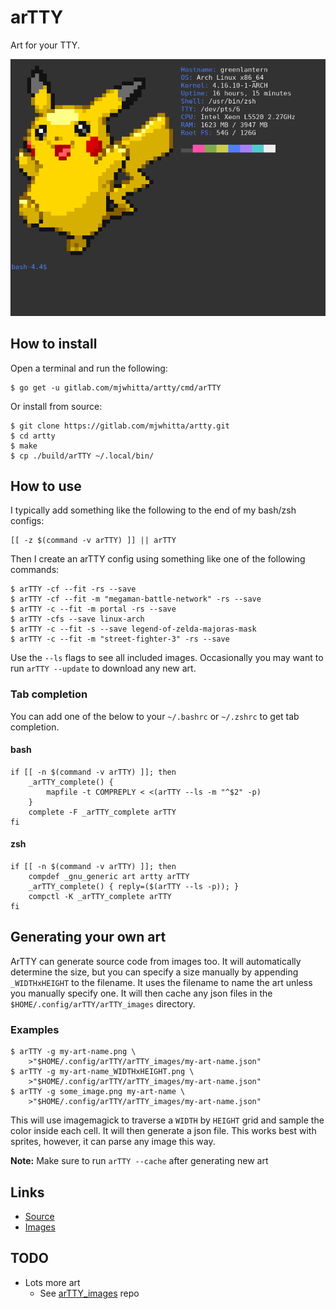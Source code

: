 # arTTY

Art for your TTY.

![Screenshot](imgs/screenshot.png)

## How to install

Open a terminal and run the following:

```
$ go get -u gitlab.com/mjwhitta/artty/cmd/arTTY
```

Or install from source:

```
$ git clone https://gitlab.com/mjwhitta/artty.git
$ cd artty
$ make
$ cp ./build/arTTY ~/.local/bin/
```

## How to use

I typically add something like the following to the end of my bash/zsh
configs:

```
[[ -z $(command -v arTTY) ]] || arTTY
```

Then I create an arTTY config using something like one of the
following commands:

```
$ arTTY -cf --fit -rs --save
$ arTTY -cf --fit -m "megaman-battle-network" -rs --save
$ arTTY -c --fit -m portal -rs --save
$ arTTY -cfs --save linux-arch
$ arTTY -c --fit -s --save legend-of-zelda-majoras-mask
$ arTTY -c --fit -m "street-fighter-3" -rs --save
```

Use the `--ls` flags to see all included images. Occasionally you may
want to run `arTTY --update` to download any new art.

### Tab completion

You can add one of the below to your `~/.bashrc` or `~/.zshrc` to get
tab completion.

#### bash

```
if [[ -n $(command -v arTTY) ]]; then
    _arTTY_complete() {
        mapfile -t COMPREPLY < <(arTTY --ls -m "^$2" -p)
    }
    complete -F _arTTY_complete arTTY
fi
```

#### zsh

```
if [[ -n $(command -v arTTY) ]]; then
    compdef _gnu_generic art artty arTTY
    _arTTY_complete() { reply=($(arTTY --ls -p)); }
    compctl -K _arTTY_complete arTTY
fi
```

## Generating your own art

ArTTY can generate source code from images too. It will automatically
determine the size, but you can specify a size manually by appending
`_WIDTHxHEIGHT` to the filename. It uses the filename to name the art
unless you manually specify one. It will then cache any json files in
the `$HOME/.config/arTTY/arTTY_images` directory.

### Examples

```
$ arTTY -g my-art-name.png \
    >"$HOME/.config/arTTY/arTTY_images/my-art-name.json"
$ arTTY -g my-art-name_WIDTHxHEIGHT.png \
    >"$HOME/.config/arTTY/arTTY_images/my-art-name.json"
$ arTTY -g some_image.png my-art-name \
    >"$HOME/.config/arTTY/arTTY_images/my-art-name.json"
```

This will use imagemagick to traverse a `WIDTH` by `HEIGHT` grid and
sample the color inside each cell. It will then generate a json file.
This works best with sprites, however, it can parse any image this
way.

**Note:** Make sure to run `arTTY --cache` after generating new art

## Links

- [Source](https://gitlab.com/mjwhitta/arTTY)
- [Images](https://gitlab.com/mjwhitta/arTTY_images)

## TODO

- Lots more art
    - See [arTTY_images] repo

[arTTY_images]: https://gitlab.com/mjwhitta/arTTY_images#todo

